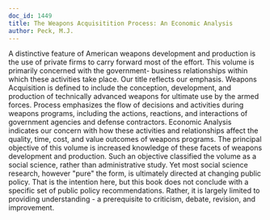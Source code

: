 ```yaml
---
doc_id: 1449
title: The Weapons Acquisitition Process: An Economic Analysis
author: Peck, M.J.
---
```


A distinctive feature of American weapons development and
production is the use of private firms to carry forward most of the
effort.  This volume is primarily concerned with the government-
business relationships within which these activities take place.
Our title reflects our emphasis.  Weapons Acquisition is defined to
include the conception, development, and production of technically
advanced weapons for ultimate use by the armed forces.  Process
emphasizes the flow of decisions and activities during weapons
programs, including the actions, reactions, and interactions of
government agencies and defense contractors.  Economic Analysis indicates
our concern with how these activities and relationships affect the
quality, time, cost, and value outcomes of weapons programs.
  The principal objective of this volume is increased knowledge of
these facets of weapons development and production.  Such an
objective classified the volume as a social science, rather than
administrative study.  Yet most social science research, 
however "pure" the form, is ultimately directed at changing public
policy.  That is the intention here, but this book does not conclude with a
specific set of public policy recommendations.  Rather, it is largely limited
to providing understanding - a prerequisite to criticism, debate, revision,
and improvement.